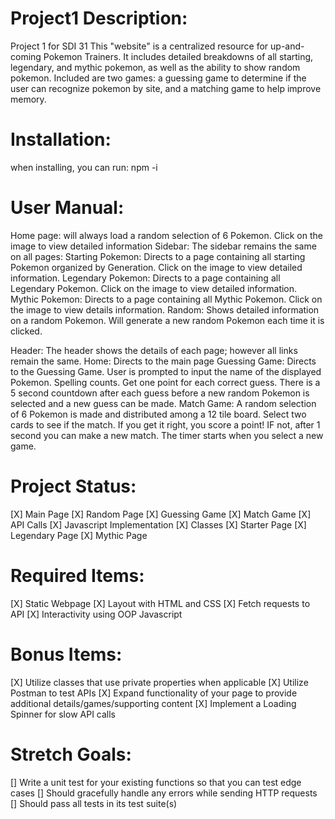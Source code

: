 # Project1 Description:
Project 1 for SDI 31
This "website" is a centralized resource for up-and-coming Pokemon Trainers. It includes detailed breakdowns of all starting, legendary, and mythic pokemon, as well as the ability to show random pokemon. Included are two games: a guessing game to determine if the user can recognize pokemon by site, and a matching game to help improve memory.

# Installation:
when installing, you can run:
npm -i
# User Manual:
Home page: will always load a random selection of 6 Pokemon. Click on the image to view detailed information
Sidebar:
The sidebar remains the same on all pages:
Starting Pokemon: Directs to a page containing all starting Pokemon organized by Generation. Click on the image to view detailed information.
Legendary Pokemon: Directs to a page containing all Legendary Pokemon. Click on the image to view detailed information.
Mythic Pokemon: Directs to a page containing all Mythic Pokemon. Click on the image to view details information.
Random: Shows detailed information on a random Pokemon. Will generate a new random Pokemon each time it is clicked.

Header:
The header shows the details of each page; however all links remain the same.
Home: Directs to the main page
Guessing Game: Directs to the Guessing Game. User is prompted to input the name of the displayed Pokemon. Spelling counts. Get one point for each correct guess. There is a 5 second countdown after each guess before a new random Pokemon is selected and a new guess can be made.
Match Game: A random selection of 6 Pokemon is made and distributed among a 12 tile board. Select two cards to see if the match. If you get it right, you score a point! IF not, after 1 second you can make a new match. The timer starts when you select a new game.


# Project Status:
[X] Main Page
[X] Random Page
[X] Guessing Game
[X] Match Game
[X] API Calls
[X] Javascript Implementation
[X] Classes
[X] Starter Page
[X] Legendary Page
[X] Mythic Page

# Required Items:
[X] Static Webpage
[X] Layout with HTML and CSS
[X] Fetch requests to API
[X] Interactivity using OOP Javascript

# Bonus Items:
[X] Utilize classes that use private properties when applicable
[X] Utilize Postman to test APIs
[X] Expand functionality of your page to provide additional details/games/supporting content
[X] Implement a Loading Spinner for slow API calls

# Stretch Goals:
[] Write a unit test for your existing functions so that you can test edge cases
[] Should gracefully handle any errors while sending HTTP requests
[] Should pass all tests in its test suite(s)

